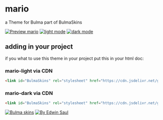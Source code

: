 
# mario            

a Theme for Bulma part of BulmaSkins             

[![ Preview mario ](https://img.shields.io/badge/-Preview_mario-red)](https://saul11235.github.io/BulmaSkins/view?skin=mario)
[![ light mode ](https://img.shields.io/badge/-light_mode-black)](https://saul11235.github.io/BulmaSkins/view?skin=mario&dark=false)
[![ dark mode ](https://img.shields.io/badge/-dark_mode-black)](https://saul11235.github.io/BulmaSkins/view?skin=mario&dark=true)

## adding in your project
if you what to use this theme in your project put this in your html doc:

### mario-light via CDN
```html
<link id="BulmaSkins" rel="stylesheet" href="https://cdn.jsdelivr.net/gh/Saul11235/BulmaSkins@latest/skins/mario.light.css">
```
### mario-dark via CDN
```html
<link id="BulmaSkins" rel="stylesheet" href="https://cdn.jsdelivr.net/gh/Saul11235/BulmaSkins@latest/skins/mario.light.dark">
```

[![Bulma skins](https://img.shields.io/badge/-Bulma_skins-blue)](https://saul11235.github.io/BulmaSkins/)
[![By Edwin Saul](https://img.shields.io/badge/-By_Edwin_Saul-black)](https://edwinsaul.com)
            
